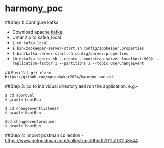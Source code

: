 # harmony_poc


##Step 1: Configure kafka
  - Download apache [kafka](https://www.apache.org/dyn/closer.cgi?path=/kafka/2.5.0/kafka_2.12-2.5.0.tgz) 
  - Untar zip to kafka_local
  - `$ cd kafka_local` 
  - `$ bin/zookeeper-server-start.sh config/zookeeper.properties`
  - `$ bin/kafka-server-start.sh config/server.properties`
  - `$bin/kafka-topics.sh --create --bootstrap-server localhost:9092 --replication-factor 1 --partitions 1 --topic UserChangeEvent`


##Step 2: 
  `$ git clone https://github.com/mprabhakar2004/harmony_poc.git`
  
##Step 3:
  cd to individual directory and run the application. e.g.-
  
    $ cd approval
    $ gradle bootRun
    
    $ cd changeeventlistener
    $ gradle bootRun
    
    $cd changeeventproducer
    $ gradle bootRun
    

##Step 4: Import postman collection - https://www.getpostman.com/collections/9bb0f7911a11311a3e44

